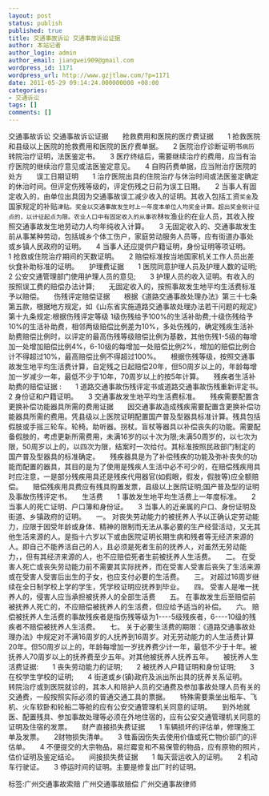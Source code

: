 ```yaml
---
layout: post
status: publish
published: true
title: 交通事故诉讼 交通事故诉讼证据
author: 本站记者
author_login: admin
author_email: jiangwei909@gmail.com
wordpress_id: 1171
wordpress_url: http://www.gzjtlaw.com/?p=1171
date: 2011-05-29 09:14:24.000000000 +08:00
categories:
- 交通诉讼
tags: []
comments: []
---
```

交通事故诉讼 交通事故诉讼证据　　抢救费用和医院的医疗费证据　　1 抢救医院和县级以上医院的抢救费用和医院的医疗费单据。　　2 医院治疗诊断证明书`病历`转院治疗证明，法医鉴定书。　　3 医疗终结后，需要继续治疗的费用，应当有治疗医院的继续治疗意见或法医鉴定意见。　　4 自购药费单据，应当附治疗医院的处方　　误工日期证明　　1 治疗医院出具的住院治疗与休治时间或法医鉴定确定的休治时间。但评定伤残等级的，评定伤残之日前为误工日期。　　2 当事人有固定收入的，由单位出具因为交通事故误工减少收入的证明。其收入包括工资`奖金`及国家规定的补贴`津贴。奖金以交通事故发生时上一年度本单位人均奖金计算。超出奖金税计征点的，以计征起点为限。农业人口中有固定收入的从事农`林`牧`渔业的在业人员，其收入按照交通事故发生地劳动力人均年纯收入计算。　　3 无固定收入的、交通事故发生前从事某种劳动，包括城乡个体工伤户，家庭劳动服务人员等，应有街道办事处 或乡镇人民政府的证明。　　4 当事人还应提供户籍证明，身份证明等项证明。　　1 抢救或住院治疗期间的天数证明。　　2 赔偿标准按当地国家机关工作人员出差伙食补助标准的证明。　　护理费证据　　1 医院同意护理人员及护理人数的证明;　　2 公安交通管理部门使用护理人员的意见;　　3 护理人员的收入证明。有收入的按照误工费的赔偿办法计算;　　无固定收入的，按照事故发生地平均生活费标准予以赔偿。　　伤残评定赔偿证据　　根据《道路交通事故处理办法》第三十七条第五款，根据地方规定，如《山东省实施道路交通事故处理办法若干问题的规定》第十九条规定:根据伤残评定等级 1级伤残给予100%的生活补助费;十级伤残给予10%的生活补助费，相邻两级赔偿比例差为10%，多处伤残的，确定残疾生活补助费赔偿比例时，以评定的最高伤残等级赔偿比例为基数，其他伤残1-5级的每增加一处增加赔偿比例4%，6-10级的每增加一处赔偿比例2%，增加的赔偿比例合计不得超过10%，最高赔偿比例不得超过100%。　　根据伤残等级，按照交通事故发生地平均生活费计算，自定残之日起赔偿20年，但50周岁以上的，年龄每增加一岁减少一年，最低不少于10年，70周岁以上的按5年计算。　　残疾者生活补助费的赔偿证据 :　　1 道路交通事故伤残评定书或道路交通事故伤残重新评定书。　　2 身份证和户籍证明。　　3 交通事故发生地平均生活费标准。　　残疾需要配置含更换补偿功能器具所需的费用证据　　因交通事故造成残疾需要配置含更换补偿功能器具所需的费用。凭县级以上医院证明配置国产普及型器具标准计算。残具包括假肢或手摇三轮车。轮椅。助听器。拐杖。盲杖等器具以补偿丧失的功能。需要配备假肢的，考虑更新所需费用，未满16岁的以十次为限;未满50周岁的，以七次为限，50周岁以上的，以四次为限，结案时一次给付。其标准按照民政部门制定的国产普及型器具的标准确定。　　残疾器具是为了补偿残疾的功能及弥补丧失的功能而配置的器具，其目的是为了使用是残疾人生活中必不可少的，在赔偿残疾用具时应注意，一是部分残疾用具还是残疾代用器官(如假眼，假发，假肢等)应全额赔偿。　　赔偿残疾用具费应有残具购置发票，县级以上医院证明;国产普及型的证明 及事故伤残评定书。　　生活费　　1 事故发生地平均生活费上一年度标准。　　2 当事人的死亡证明、户口簿和身份证。　　3 当事人的近亲属的户口、身份证明及街道、乡镇政府的证明。　　一。 对丧失劳动能力的被抚养人予以正确认定劳动能力，应限于因受年龄或身体、精神的限制而无法从事必要的生产经营活动，又无其他生活来源的人。是指十六岁以下或由医院证明长期生病和残者等无经济来源的人。即自己不能养活自己的人，且必须是死者生前的抚养人，对虽然无劳动能力，，但有其经济来源的人，也不应赔偿死者生前被抚养人生活费。　　二。 在受害人死亡或丧失劳动能力前不需要其实际抚养，而在受害人受害后丧失了生活来源或在受害人受害后出生的子女，也应支付必要的生活费。　　三。 对超过16周岁继续在全日制学校上学的学生，凭学校证明应抚养到毕业。　　四。 受害人是唯一抚养人的，侵害人应当承担被抚养人的全部生活费　　五。 在事故发生后至赔偿前被抚养人死亡的，不应赔偿被抚养人的生活费，但应给予适当的补偿。　　六。 赔偿被抚养人生活费的事故残疾者是指伤残等级为1----5级残疾者，6----10级的残疾者不赔偿被抚养人生活费。　　七。 关于必要生活费的期限：《道路交通事故处理办法》中规定对不满16周岁的人抚养到16周岁。对无劳动能力的人生活费计算20年。但50周岁以上的，年龄每增加一岁抚养费少计一年，最低不少于十年。被抚养人70周岁以上的抚养费至少五年。对其他被抚养人抚养五年。　　被抚养人生活费证据:　　1 丧失劳动能力的证明;　　2 被抚养人户籍证明和身份证明;　　3 在校学生学校的证明;　　4 街道或乡(镇)政府及派出所出具的抚养关系证明。　　转院治疗或到医院就诊的，其本人和陪护人员的交通费及参加事故处理人员有关的交通费，一般按照实际必须的普通交通工具的票据。　　特殊需要乘坐出租车、飞机、火车软卧和轮船二等舱的应有公安交通管理机关同意的证明。　　到外地就医、配置残具、参加事故处理等必须在外地住宿的，应有公安交通管理机关同意的证明及住宿的发票。　　财产直接损失费证据　　1 车辆损坏的评估单，修理施工单及发票。　　2财物损失清单。　　3 牲畜因伤失去使用价值或死亡物价部门的评估单。　　4 不便提交的大宗物品，易烂霉变和不易保管的物品，应有原物的照片，　　估价证明及鉴定结论。　　间接损失费证据　　1 每天营运收入的证明。　　2 机动车行驶证。　　3 停运时间的证明。主要是修复出厂时的证明。标签:广州交通事故索赔 广州交通事故赔偿 广州交通事故律师
